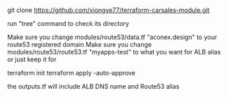 
git clone https://github.com/xiongye77/terraform-carsales-module.git


run "tree" command to check its directory 


Make sure you change modules/route53/data.tf  "aconex.design" to your route53 registered domain
Make sure you change modules/route53/route53.tf  "myapps-test" to what you want for ALB alias or just keep it for 

terraform init 
terraform apply -auto-approve 

the outputs.tf will include ALB DNS name and Route53 alias 

